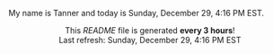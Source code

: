My name is Tanner and today is Sunday, December 29, 4:16 PM EST.

<p align="center">This <i>README</i> file is generated <b>every 3 hours</b>!</br>Last refresh: Sunday, December 29, 4:16 PM EST<br /></p>
